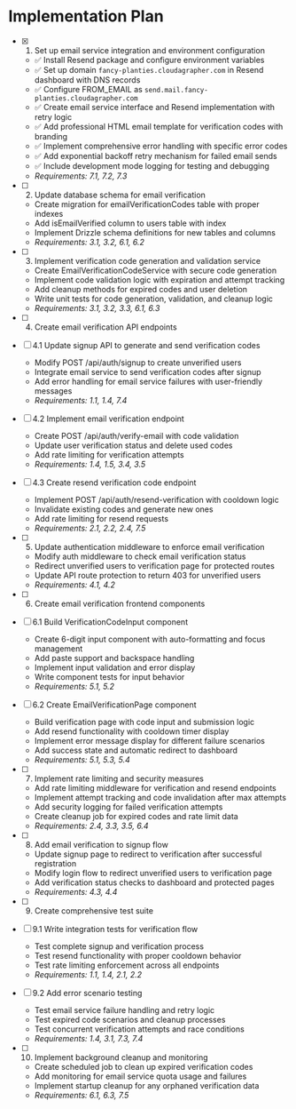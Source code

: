 # Implementation Plan

- [x] 1. Set up email service integration and environment configuration
  - ✅ Install Resend package and configure environment variables
  - ✅ Set up domain `fancy-planties.cloudagrapher.com` in Resend dashboard with DNS records
  - ✅ Configure FROM_EMAIL as `send.mail.fancy-planties.cloudagrapher.com`
  - ✅ Create email service interface and Resend implementation with retry logic
  - ✅ Add professional HTML email template for verification codes with branding
  - ✅ Implement comprehensive error handling with specific error codes
  - ✅ Add exponential backoff retry mechanism for failed email sends
  - ✅ Include development mode logging for testing and debugging
  - _Requirements: 7.1, 7.2, 7.3_

- [ ] 2. Update database schema for email verification
  - Create migration for emailVerificationCodes table with proper indexes
  - Add isEmailVerified column to users table with index
  - Implement Drizzle schema definitions for new tables and columns
  - _Requirements: 3.1, 3.2, 6.1, 6.2_

- [ ] 3. Implement verification code generation and validation service
  - Create EmailVerificationCodeService with secure code generation
  - Implement code validation logic with expiration and attempt tracking
  - Add cleanup methods for expired codes and user deletion
  - Write unit tests for code generation, validation, and cleanup logic
  - _Requirements: 3.1, 3.2, 3.3, 6.1, 6.3_

- [ ] 4. Create email verification API endpoints
- [ ] 4.1 Update signup API to generate and send verification codes
  - Modify POST /api/auth/signup to create unverified users
  - Integrate email service to send verification codes after signup
  - Add error handling for email service failures with user-friendly messages
  - _Requirements: 1.1, 1.4, 7.4_

- [ ] 4.2 Implement email verification endpoint
  - Create POST /api/auth/verify-email with code validation
  - Update user verification status and delete used codes
  - Add rate limiting for verification attempts
  - _Requirements: 1.4, 1.5, 3.4, 3.5_

- [ ] 4.3 Create resend verification code endpoint
  - Implement POST /api/auth/resend-verification with cooldown logic
  - Invalidate existing codes and generate new ones
  - Add rate limiting for resend requests
  - _Requirements: 2.1, 2.2, 2.4, 7.5_

- [ ] 5. Update authentication middleware to enforce email verification
  - Modify auth middleware to check email verification status
  - Redirect unverified users to verification page for protected routes
  - Update API route protection to return 403 for unverified users
  - _Requirements: 4.1, 4.2_

- [ ] 6. Create email verification frontend components
- [ ] 6.1 Build VerificationCodeInput component
  - Create 6-digit input component with auto-formatting and focus management
  - Add paste support and backspace handling
  - Implement input validation and error display
  - Write component tests for input behavior
  - _Requirements: 5.1, 5.2_

- [ ] 6.2 Create EmailVerificationPage component
  - Build verification page with code input and submission logic
  - Add resend functionality with cooldown timer display
  - Implement error message display for different failure scenarios
  - Add success state and automatic redirect to dashboard
  - _Requirements: 5.1, 5.3, 5.4_

- [ ] 7. Implement rate limiting and security measures
  - Add rate limiting middleware for verification and resend endpoints
  - Implement attempt tracking and code invalidation after max attempts
  - Add security logging for failed verification attempts
  - Create cleanup job for expired codes and rate limit data
  - _Requirements: 2.4, 3.3, 3.5, 6.4_

- [ ] 8. Add email verification to signup flow
  - Update signup page to redirect to verification after successful registration
  - Modify login flow to redirect unverified users to verification page
  - Add verification status checks to dashboard and protected pages
  - _Requirements: 4.3, 4.4_

- [ ] 9. Create comprehensive test suite
- [ ] 9.1 Write integration tests for verification flow
  - Test complete signup and verification process
  - Test resend functionality with proper cooldown behavior
  - Test rate limiting enforcement across all endpoints
  - _Requirements: 1.1, 1.4, 2.1, 2.2_

- [ ] 9.2 Add error scenario testing
  - Test email service failure handling and retry logic
  - Test expired code scenarios and cleanup processes
  - Test concurrent verification attempts and race conditions
  - _Requirements: 1.4, 3.1, 7.3, 7.4_

- [ ] 10. Implement background cleanup and monitoring
  - Create scheduled job to clean up expired verification codes
  - Add monitoring for email service quota usage and failures
  - Implement startup cleanup for any orphaned verification data
  - _Requirements: 6.1, 6.3, 7.5_
